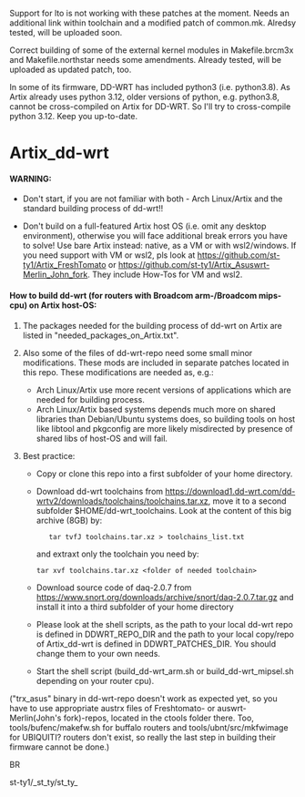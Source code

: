 Support for lto is not working with these patches at the moment. Needs an additional link within toolchain and a modified patch of common.mk. Alredsy tested, will be uploaded soon.

Correct building of some of the external kernel modules in Makefile.brcm3x and Makefile.northstar needs some amendments. Already tested, will be uploaded as updated patch, too.

In some of its firmware, DD-WRT has included python3 (i.e. python3.8). As Artix already uses python 3.12, older versions of python, e.g. python3.8, cannot be cross-compiled on Artix for DD-WRT. So I'll try to cross-compile python 3.12. Keep you up-to-date.

# Artix_dd-wrt

#### WARNING:

-  Don't start, if you are not familiar with both - Arch Linux/Artix and the standard building process of dd-wrt!!
  
-  Don't build on a full-featured Artix host OS (i.e. omit any desktop environment), otherwise you will face additional break errors you have to solve! Use bare Artix instead: native, as a VM or with wsl2/windows. If you need support with VM or wsl2, pls look at https://github.com/st-ty1/Artix_FreshTomato or https://github.com/st-ty1/Artix_Asuswrt-Merlin_John_fork. They include How-Tos for VM and wsl2.

#### How to build dd-wrt (for routers with Broadcom arm-/Broadcom mips-cpu) on Artix host-OS:

1. The packages needed for the building process of dd-wrt on Artix are listed in "needed_packages_on_Artix.txt".

2. Also some of the files of dd-wrt-repo need some small minor modifications. These mods are included in separate patches located in this repo.
   These modifications are needed as, e.g.:
   - Arch Linux/Artix use more recent versions of applications which are needed for building process.
   - Arch Linux/Artix based systems depends much more on shared libraries than Debian/Ubuntu systems does, so building tools on host
     like libtool and pkgconfig are more likely misdirected by presence of shared libs of host-OS and will fail.

3. Best practice:
   - Copy or clone this repo into a first subfolder of your home directory. 
   - Download dd-wrt toolchains from https://download1.dd-wrt.com/dd-wrtv2/downloads/toolchains/toolchains.tar.xz, move it to a second subfolder $HOME/dd-wrt_toolchains. Look at the content of this big archive (8GB) by:
     
     `   tar tvfJ toolchains.tar.xz > toolchains_list.txt`

     and extraxt only the toolchain you need by:

       `tar xvf toolchains.tar.xz <folder of needed toolchain> `

   - Download source code of daq-2.0.7 from https://www.snort.org/downloads/archive/snort/daq-2.0.7.tar.gz and install it into a third subfolder of your home directory
   - Please look at the shell scripts, as the path to your local dd-wrt repo is defined in DDWRT_REPO_DIR and the path to your local copy/repo of Artix_dd-wrt is defined in DDWRT_PATCHES_DIR. You should change them to your own needs.
   - Start the shell script (build_dd-wrt_arm.sh or build_dd-wrt_mipsel.sh depending on your router cpu). 

("trx_asus" binary in dd-wrt-repo doesn't work as expected yet, so you have to use appropriate austrx files of Freshtomato- or auswrt-Merlin(John's fork)-repos, located in the ctools folder there. 
Too, tools/bufenc/makefw.sh for buffalo routers and tools/ubnt/src/mkfwimage for UBIQUITI? routers don't exist, so really the last step in building their firmware cannot be done.)

BR

st-ty1/\_st_ty/st_ty_

